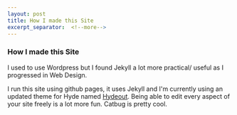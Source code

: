 ```yaml
---
layout: post
title: How I made this Site
excerpt_separator:  <!--more-->
---
```


### How I made this Site

I used to use Wordpress but I found Jekyll a lot more practical/ useful as I progressed in Web Design.

I run this site using github pages, it uses Jekyll and I'm currently using an updated theme for Hyde named [Hydeout](https://github.com/fongandrew/hydeout). Being able to edit every aspect of your site freely is a lot more fun. Catbug is pretty cool.
